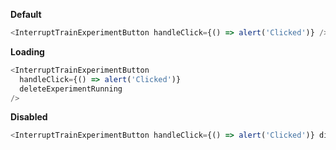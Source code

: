 **Default**

```js
<InterruptTrainExperimentButton handleClick={() => alert('Clicked')} />
```

**Loading**

```js
<InterruptTrainExperimentButton
  handleClick={() => alert('Clicked')}
  deleteExperimentRunning
/>
```

**Disabled**

```js
<InterruptTrainExperimentButton handleClick={() => alert('Clicked')} disabled />
```
